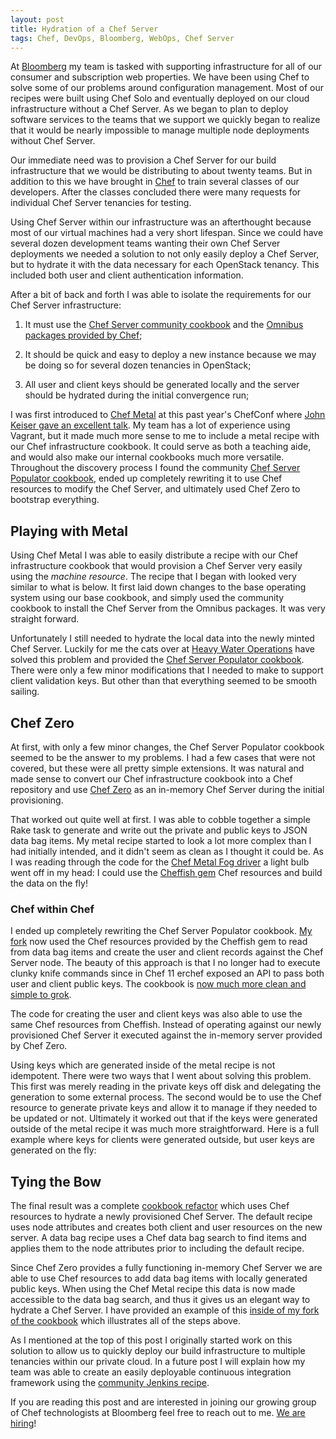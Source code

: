 ```yaml
---
layout: post
title: Hydration of a Chef Server
tags: Chef, DevOps, Bloomberg, WebOps, Chef Server
---
```

At [Bloomberg][11] my team is tasked with supporting infrastructure
for all of our consumer and subscription web properties. We have been
using Chef to solve some of our problems around configuration
management. Most of our recipes were built using Chef Solo and
eventually deployed on our cloud infrastructure without a Chef Server.
As we began to plan to deploy software services to the teams that we
support we quickly began to realize that it would be nearly impossible
to manage multiple node deployments without Chef Server.

Our immediate need was to provision a Chef Server for our build
infrastructure that we would be distributing to about twenty
teams. But in addition to this we have brought in [Chef][4] to train
several classes of our developers. After the classes concluded there
were many requests for individual Chef Server tenancies for testing.

Using Chef Server within our infrastructure was an afterthought
because most of our virtual machines had a very short lifespan. Since
we could have several dozen development teams wanting their own Chef
Server deployments we needed a solution to not only easily deploy a
Chef Server, but to hydrate it with the data necessary for each
OpenStack tenancy. This included both user and client authentication
information.

After a bit of back and forth I was able to isolate the requirements
for our Chef Server infrastructure:

1. It must use the [Chef Server community cookbook][2] and the
[Omnibus packages provided by Chef][5];

2. It should be quick and easy to deploy a new instance because we
may be doing so for several dozen tenancies in OpenStack;

3. All user and client keys should be generated locally and the server
should be hydrated during the initial convergence run;

I was first introduced to [Chef Metal][12] at this past year's
ChefConf where [John Keiser gave an excellent talk][13]. My team has a
lot of experience using Vagrant, but it made much more sense to me to
include a metal recipe with our Chef infrastructure cookbook. It could
serve as both a teaching aide, and would also make our internal
cookbooks much more versatile. Throughout the discovery process I
found the community [Chef Server Populator cookbook][6], ended up
completely rewriting it to use Chef resources to modify the Chef
Server, and ultimately used Chef Zero to bootstrap everything.

## Playing with Metal
Using Chef Metal I was able to easily distribute a recipe with our
Chef infrastructure cookbook that would provision a Chef Server very
easily using the _machine resource_. The recipe that I began with
looked very similar to what is below. It first laid down changes to
the base operating system using our base cookbook, and simply used the
community cookbook to install the Chef Server from the Omnibus
packages. It was very straight forward.
<script src="https://gist.github.com/johnbellone/64ffc30e5fe737472168.js?file=chef-server.rb">
</script>

Unfortunately I still needed to hydrate the local data into the newly
minted Chef Server. Luckily for me the cats over at
[Heavy Water Operations][7] have solved this problem and provided the
[Chef Server Populator cookbook][6]. There were only a few minor
modifications that I needed to make to support client validation
keys. But other than that everything seemed to be smooth sailing.

## Chef Zero
At first, with only a few minor changes, the Chef Server Populator
cookbook seemed to be the answer to my problems. I had a few cases
that were not covered, but these were all pretty simple extensions.
It was natural and made sense to convert our Chef infrastructure
cookbook into a Chef repository and use [Chef Zero][3] as an in-memory
Chef Server during the initial provisioning.

That worked out quite well at first. I was able to cobble together a
simple Rake task to generate and write out the private and public keys
to JSON data bag items. My metal recipe started to look a lot more
complex than I had initially intended, and it didn't seem as clean
as I thought it could be. As I was reading through the code for the
[Chef Metal Fog driver][8] a light bulb went off in my head: I could
use the [Cheffish gem][9] Chef resources and build the data on the
fly!

### Chef within Chef
I ended up completely rewriting the Chef Server Populator cookbook.
[My fork][1] now used the Chef resources provided by the Cheffish gem
to read from data bag items and create the user and client records
against the Chef Server node. The beauty of this approach is that I no
longer had to execute clunky knife commands since in Chef 11 erchef
exposed an API to pass both user and client public keys. The cookbook
is [now much more clean and simple to grok][1].

The code for creating the user and client keys was also able to use
the same Chef resources from Cheffish. Instead of operating against
our newly provisioned Chef Server it executed against the in-memory
server provided by Chef Zero.

Using keys which are generated inside of the metal recipe is not
idempotent. There were two ways that I went about solving this
problem. This first was merely reading in the private keys off disk
and delegating the generation to some external process. The second
would be to use the Chef resource to generate private keys and allow
it to manage if they needed to be updated or not. Ultimately it worked
out that if the keys were generated outside of the metal recipe it was
much more straightforward. Here is a full example where keys for
clients were generated outside, but user keys are generated on the
fly:
<script src="https://gist.github.com/johnbellone/5a72111898c7709dddeb.js">
</script>

## Tying the Bow
The final result was a complete [cookbook refactor][1] which uses Chef
resources to hydrate a newly provisioned Chef Server. The default recipe
uses node attributes and creates both client and user resources on the
new server. A data bag recipe uses a Chef data bag search to find items
and applies them to the node attributes prior to including the default
recipe.

Since Chef Zero provides a fully functioning in-memory Chef Server we
are able to use Chef resources to add data bag items with locally
generated public keys. When using the Chef Metal recipe this data is
now made accessible to the data bag search, and thus it gives us an
elegant way to hydrate a Chef Server. I have provided an example of
this [inside of my fork of the cookbook][10] which illustrates all of
the steps above.

As I mentioned at the top of this post I originally started work on
this solution to allow us to quickly deploy our build infrastructure
to multiple tenancies within our private cloud. In a future post I
will explain how my team was able to create an easily deployable
continuous integration framework using the [community Jenkins recipe][14].

If you are reading this post and are interested in joining our growing
group of Chef technologists at Bloomberg feel free to reach out to me.
[We are hiring][11]!

[1]: https://github.com/johnbellone/chef-server-populator
[2]: https://github.com/opscode-cookbooks/chef-server
[3]: https://github.com/opscode/chef-zero
[4]: https://getchef.com
[5]: https://github.com/opscode/omnibus-chef-server
[6]: https://github.com/hw-cookbooks/chef-server-populator
[7]: http://hw-ops.com
[8]: https://github.com/opscode/chef-metal-fog
[9]: https://github.com/opscode/cheffish
[10]: https://github.com/johnbellone/chef-server-populator/blob/master/examples/chef-server.rb
[11]: http://jobs.bloomberg.com/search/?q=chef
[12]: https://github.com/opscode/chef-metal
[13]: http://slides.com/jkeiser/chef-metal
[14]: https://github.com/opscode-cookbooks/jenkins
